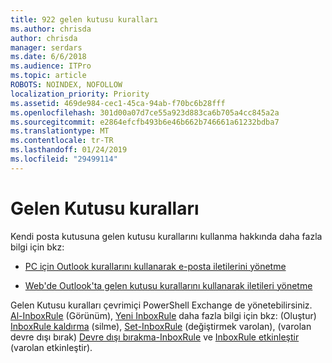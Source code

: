 ```yaml
---
title: 922 gelen kutusu kuralları
ms.author: chrisda
author: chrisda
manager: serdars
ms.date: 6/6/2018
ms.audience: ITPro
ms.topic: article
ROBOTS: NOINDEX, NOFOLLOW
localization_priority: Priority
ms.assetid: 469de984-cec1-45ca-94ab-f70bc6b28fff
ms.openlocfilehash: 301d00a07d7ce55a923d883ca6b705a4cc845a2a
ms.sourcegitcommit: e2864efcfb493b6e46b662b746661a61232bdba7
ms.translationtype: MT
ms.contentlocale: tr-TR
ms.lasthandoff: 01/24/2019
ms.locfileid: "29499114"
---
```

# <a name="inbox-rules"></a>Gelen Kutusu kuralları

Kendi posta kutusuna gelen kutusu kurallarını kullanma hakkında daha fazla bilgi için bkz:
  
- [PC için Outlook kurallarını kullanarak e-posta iletilerini yönetme](https://support.office.com/article/c24f5dea-9465-4df4-ad17-a50704d66c59.aspx)
    
- [Web'de Outlook'ta gelen kutusu kurallarını kullanarak iletileri yönetme](https://support.office.com/article/8400435c-f14e-4272-9004-1548bb1848f2.aspx)
    
Gelen Kutusu kuralları çevrimiçi PowerShell Exchange de yönetebilirsiniz. [Al-InboxRule](https://docs.microsoft.com/powershell/module/exchange/mailboxes/get-inboxrule) (Görünüm), [Yeni InboxRule](https://docs.microsoft.com/powershell/module/exchange/mailboxes/new-inboxrule) daha fazla bilgi için bkz: (Oluştur) [InboxRule kaldırma](https://docs.microsoft.com/powershell/module/exchange/mailboxes/remove-inboxrule) (silme), [Set-InboxRule](https://docs.microsoft.com/powershell/module/exchange/mailboxes/set-inboxrule) (değiştirmek varolan), (varolan devre dışı bırak) [Devre dışı bırakma-InboxRule](https://docs.microsoft.com/powershell/module/exchange/mailboxes/disable-inboxrule) ve [InboxRule etkinleştir ](https://docs.microsoft.com/powershell/module/exchange/mailboxes/enable-inboxrule)(varolan etkinleştir). 
  

